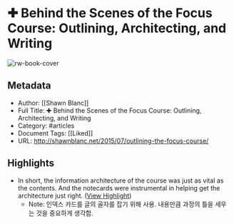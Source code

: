 # ✚ Behind the Scenes of the Focus Course: Outlining, Architecting, and Writing

![rw-book-cover](https://readwise-assets.s3.amazonaws.com/static/images/article3.5c705a01b476.png)

## Metadata
- Author: [[Shawn Blanc]]
- Full Title: ✚ Behind the Scenes of the Focus Course: Outlining, Architecting, and Writing
- Category: #articles
- Document Tags: [[Liked]] 
- URL: http://shawnblanc.net/2015/07/outlining-the-focus-course/

## Highlights
- In short, the information architecture of the course was just as vital as the contents. And the notecards were instrumental in helping get the architecture just right. ([View Highlight](https://instapaper.com/read/611401004/1329525))
    - Note: 인덱스 카드를 글의 골자를 잡기 위해 사용. 내용만큼 과정의 틀을 세우는 것을 중요하게 생각함.

